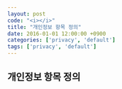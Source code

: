 ```yaml
---
layout: post
code: "<i></i>"
title: "개인정보 항목 정의"
date: 2016-01-01 12:00:00 +0900
categories: ['privacy', 'default']
tags: ['privacy', 'default']
---
```


## 개인정보 항목 정의


